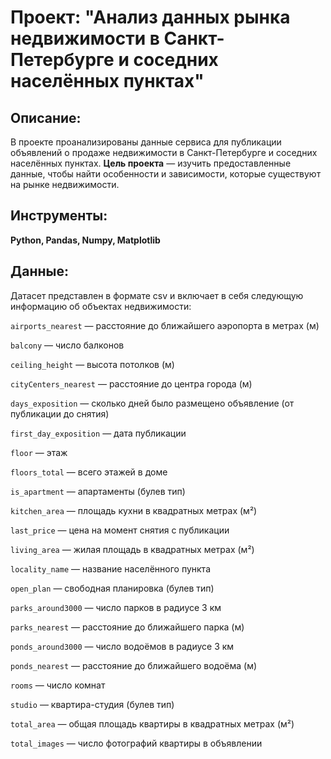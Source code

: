 # Проект: "Анализ данных рынка недвижимости в Санкт-Петербурге и соседних населённых пунктах"

## Описание: 
В проекте проанализированы данные сервиса для публикации объявлений о продаже недвижимости в Санкт-Петербурге и соседних населённых пунктах. **Цель проекта** — изучить предоставленные данные, чтобы найти особенности и зависимости, которые существуют на рынке недвижимости.

## Инструменты:
**Python, Pandas, Numpy, Matplotlib**

## Данные:
Датасет представлен в формате csv и включает в себя следующую информацию об объектах недвижимости:

`airports_nearest` — расстояние до ближайшего аэропорта в метрах (м)

`balcony` — число балконов

`ceiling_height` — высота потолков (м)

`cityCenters_nearest` — расстояние до центра города (м)

`days_exposition` — сколько дней было размещено объявление (от публикации до снятия)

`first_day_exposition` — дата публикации

`floor` — этаж

`floors_total` — всего этажей в доме

`is_apartment` — апартаменты (булев тип)

`kitchen_area` — площадь кухни в квадратных метрах (м²)

`last_price` — цена на момент снятия с публикации

`living_area` — жилая площадь в квадратных метрах (м²)

`locality_name` — название населённого пункта

`open_plan` — свободная планировка (булев тип)

`parks_around3000` — число парков в радиусе 3 км

`parks_nearest` — расстояние до ближайшего парка (м)

`ponds_around3000` — число водоёмов в радиусе 3 км

`ponds_nearest` — расстояние до ближайшего водоёма (м)

`rooms` — число комнат

`studio` — квартира-студия (булев тип)

`total_area` — общая площадь квартиры в квадратных метрах (м²)

`total_images` — число фотографий квартиры в объявлении
